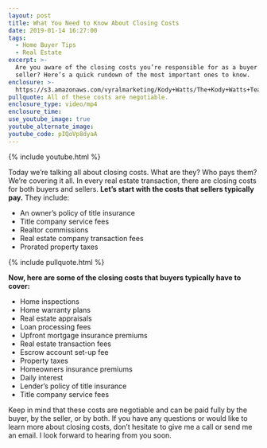 ```yaml
---
layout: post
title: What You Need to Know About Closing Costs
date: 2019-01-14 16:27:00
tags:
  - Home Buyer Tips
  - Real Estate
excerpt: >-
  Are you aware of the closing costs you’re responsible for as a buyer or
  seller? Here’s a quick rundown of the most important ones to know.
enclosure: >-
  https://s3.amazonaws.com/vyralmarketing/Kody+Watts/The+Kody+Watts+Team-+What+You+Need+to+Know+About+Closing+Costs.mp4
pullquote: All of these costs are negotiable.
enclosure_type: video/mp4
enclosure_time:
use_youtube_image: true
youtube_alternate_image:
youtube_code: pIQoVp8dyaA
---
```


{% include youtube.html %}

Today we’re talking all about closing costs. What are they? Who pays them? We’re covering it all. In every real estate transaction, there are closing costs for both buyers and sellers. **Let’s start with the costs that sellers typically pay.** They include:

* An owner’s policy of title insurance
* Title company service fees
* Realtor commissions
* Real estate company transaction fees
* Prorated property taxes

{% include pullquote.html %}

**Now, here are some of the closing costs that buyers typically have to cover:**

* Home inspections
* Home warranty plans
* Real estate appraisals
* Loan processing fees
* Upfront mortgage insurance premiums
* Real estate transaction fees
* Escrow account set-up fee
* Property taxes
* Homeowners insurance premiums
* Daily interest
* Lender’s policy of title insurance
* Title company service fees

Keep in mind that these costs are negotiable and can be paid fully by the buyer, by the seller, or by both. If you have any questions or would like to learn more about closing costs, don’t hesitate to give me a call or send me an email. I look forward to hearing from you soon.